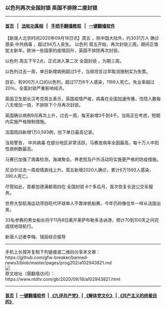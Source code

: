 ### 以色列再次全国封锁 英国不排除二度封锁
------------------------

#### [首页](https://github.com/gfw-breaker/banned-news3/blob/master/README.md) &nbsp;&nbsp;|&nbsp;&nbsp; [法轮功真相](https://github.com/begood0513/basic/blob/master/README.md)  &nbsp;&nbsp;|&nbsp;&nbsp; [手把手翻墙教程](https://github.com/gfw-breaker/guides/wiki)  &nbsp;&nbsp;|&nbsp;&nbsp; [一键翻墙软件](https://github.com/gfw-breaker/nogfw/blob/master/README.md)  



<div><div class="post_content" itemprop="articleBody">
 <p>
  【新唐人北京时间2020年09月18日讯】周五 ，除中国大陆外，约3031万人
  <ok href="https://www.ntdtv.com/gb/确诊感染.htm">
   确诊感染
  </ok>
  <ok href="https://www.ntdtv.com/gb/中共病毒.htm">
   中共病毒
  </ok>
  ，超过94万人丧生。
  <ok href="https://www.ntdtv.com/gb/以色列.htm">
   以色列
  </ok>
  周五开始，再次封锁三周，期间正值犹太新年。欧洲一些国家的疫情回升，英国不排除再次封锁。
 </p>
 <p>
  <ok href="https://www.ntdtv.com/gb/以色列.htm">
   以色列
  </ok>
  周五下午2点，正式进入第二次
  <ok href="https://www.ntdtv.com/gb/全国封锁.htm">
   全国封锁
  </ok>
  ，为期三周。
 </p>
 <p>
  以色列过去一周，单日新增病例超过5千，当局坦言过早取消限制实为失策。
 </p>
 <p>
  目前，有900万人口的以色列，超过17万6千人感染，1169人死亡。失业率超过20％，全面封锁严重影响经济。
 </p>
 <p>
  英国卫生部长汉考克周五表示，英国疫情严峻，病毒在全国加速传播，住院人数每八天增加一倍，不排除下个月再次封锁。
 </p>
 <p>
  英国确诊病例9月再次上升，过去一周，每天新增3千到4千。当局正在考虑，短期内实施严格限制措施。
 </p>
 <p>
  法国周四新增1万0,593例，创下单日最高记录。
 </p>
 <p>
  当局警告，
  <ok href="https://www.ntdtv.com/gb/中共病毒.htm">
   中共病毒
  </ok>
  在部分地区非常活跃，马赛发病率全国最高，每十万人中阳性病例数最高。
 </p>
 <p>
  马赛已加强了病毒检测，海滩聚会、养老院及户外活动将实施更严格的防疫措施。
 </p>
 <p>
  尼泊尔过去一周疫情直线上升。周五新增2020人确诊，累计6万1593人感染，390人死亡。
 </p>
 <p>
  尽管如此，首都加德满都周四在
  <ok href="https://www.ntdtv.com/gb/全国封锁.htm">
   全国封锁
  </ok>
  6个多后月，首次恢复长途公交车服务。
 </p>
 <p>
  世界大型航海运动项目旺代环球单人不靠岸帆船赛，今年仍将像往年一样从法国出发。
 </p>
 <p>
  33名参赛的男女船长将于11月8日离开莱萨布勒多洛讷港，预计70到100天之间完成绕地球航行。
 </p>
 <p>
  新唐人记者李梅、瑞丽综合报导
 </p>
 <div class="single_ad">
 </div>
</div>
</div>
<hr/>
手机上长按并复制下列链接或二维码分享本文章：<br/>
https://github.com/gfw-breaker/banned-news3/blob/master/pages/prog202/a102943821.md <br/>
<a href='https://github.com/gfw-breaker/banned-news3/blob/master/pages/prog202/a102943821.md'><img src='https://github.com/gfw-breaker/banned-news3/blob/master/pages/prog202/a102943821.md.png'/></a> <br/>
原文地址（需翻墙访问）：https://www.ntdtv.com/gb/2020/09/18/a102943821.html


------------------------
#### [首页](https://github.com/gfw-breaker/banned-news3/blob/master/README.md) &nbsp;|&nbsp; [一键翻墙软件](https://github.com/gfw-breaker/nogfw/blob/master/README.md) &nbsp;| [《九评共产党》](https://github.com/gfw-breaker/9ping.md/blob/master/README.md#九评之一评共产党是什么) | [《解体党文化》](https://github.com/gfw-breaker/jtdwh.md/blob/master/README.md) | [《共产主义的终极目的》](https://github.com/gfw-breaker/gczydzjmd.md/blob/master/README.md)


<img src='http://gfw-breaker.win/banned-news3/pages/prog202/a102943821.md' width='0px' height='0px'/>